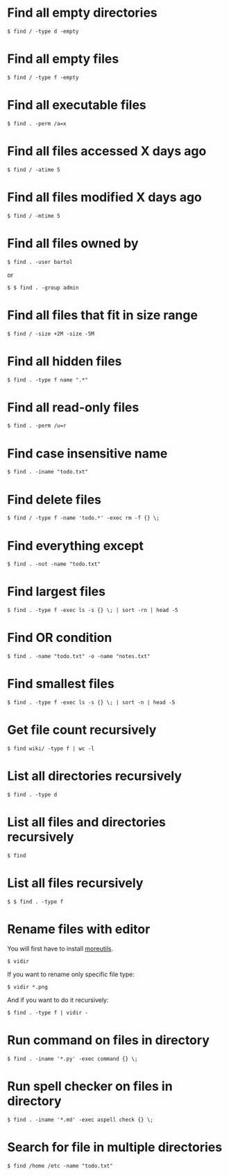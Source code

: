 # Find all empty directories

	$ find / -type d -empty
# Find all empty files

	$ find / -type f -empty
# Find all executable files

	$ find . -perm /a=x
# Find all files accessed X days ago

	$ find / -atime 5
# Find all files modified X days ago

	$ find / -mtime 5
# Find all files owned by

	$ find . -user bartol

or

	$ $ find . -group admin
# Find all files that fit in size range

	$ find / -size +2M -size -5M
# Find all hidden files

	$ find . -type f name ".*"
# Find all read-only files

	$ find . -perm /u=r
# Find case insensitive name

	$ find . -iname "todo.txt"
# Find delete files

	$ find / -type f -name 'todo.*' -exec rm -f {} \;
# Find everything except

	$ find . -not -name "todo.txt"
# Find largest files

	$ find . -type f -exec ls -s {} \; | sort -rn | head -5
# Find OR condition

	$ find . -name "todo.txt" -o -name "notes.txt"
# Find smallest files

	$ find . -type f -exec ls -s {} \; | sort -n | head -5
# Get file count recursively

	$ find wiki/ -type f | wc -l
# List all directories recursively

	$ find . -type d
# List all files and directories recursively

	$ find
# List all files recursively

	$ $ find . -type f
# Rename files with editor

You will first have to install [moreutils](https://joeyh.name/code/moreutils/).

	$ vidir

If you want to rename only specific file type:

	$ vidir *.png

And if you want to do it recursively:

	$ find . -type f | vidir -
# Run command on files in directory

	$ find . -iname '*.py' -exec command {} \;
# Run spell checker on files in directory

	$ find . -iname '*.md' -exec aspell check {} \;
# Search for file in multiple directories

	$ find /home /etc -name "todo.txt"
